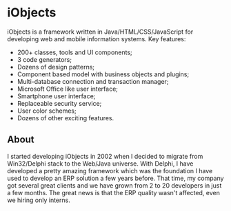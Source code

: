 # iObjects
iObjects is a framework written in Java/HTML/CSS/JavaScript for developing web and mobile information systems. Key features: 
- 200+ classes, tools and UI components; 
- 3 code generators; 
- Dozens of design patterns; 
- Component based model with business objects and plugins; 
- Multi-database connection and transaction manager; 
- Microsoft Office like user interface; 
- Smartphone user interface; 
- Replaceable security service; 
- User color schemes; 
- Dozens of other exciting features.

## About
I started developing iObjects in 2002 when I decided to migrate from Win32/Delphi stack to the Web/Java universe. With Delphi, I have developed a pretty amazing framework which was the foundation I have used to develop an ERP solution a few years before. That time, my company got several great clients and we have grown from 2 to 20 developers in just a few months. The great news is that the ERP quality wasn't affected, even we hiring only interns.
